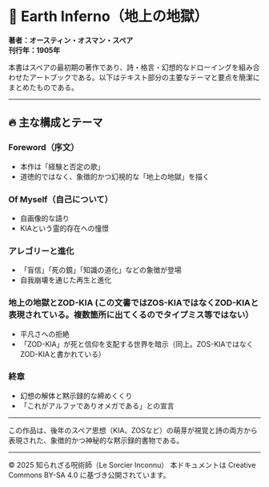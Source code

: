 # 📖 Earth Inferno（地上の地獄）

**著者：オースティン・オスマン・スペア**  
**刊行年：1905年**

本書はスペアの最初期の著作であり、詩・格言・幻想的なドローイングを組み合わせたアートブックである。以下はテキスト部分の主要なテーマと要点を簡潔にまとめたものである。

---

## 🔥 主な構成とテーマ

### Foreword（序文）
- 本作は「経験と否定の歌」
- 道徳的ではなく、象徴的かつ幻視的な「地上の地獄」を描く

### Of Myself（自己について）
- 自画像的な語り
- KIAという霊的存在への憧憬

### アレゴリーと進化
- 「盲信」「死の鏡」「知識の道化」などの象徴が登場
- 自我崩壊を通じた再生と進化

### 地上の地獄とZOD-KIA (この文書ではZOS-KIAではなくZOD-KIAと表現されている。複数箇所に出てくるのでタイプミス等ではない）
- 平凡さへの拒絶
- 「ZOD-KIA」が死と信仰を支配する世界を暗示（同上。ZOS-KIAではなくZOD-KIAと書かれている）

### 終章
- 幻想の解体と黙示録的な締めくくり
- 「これがアルファでありオメガである」との宣言

---

この作品は、後年のスペア思想（KIA、ZOSなど）の萌芽が視覚と詩の両方から表現された、象徴的かつ神秘的な黙示録的書物である。

---

© 2025 知られざる呪術師（Le Sorcier Inconnu）
本ドキュメントは Creative Commons BY-SA 4.0 に基づき公開されています。
